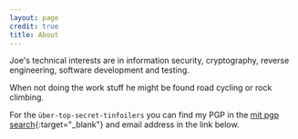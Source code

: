 ```yaml
---
layout: page
credit: true
title: About
---
```


Joe's technical interests are in information security, cryptography, reverse engineering, software development and testing.

When not doing the work stuff he might be found road cycling or rock climbing.

For the `über-top-secret-tinfoilers` you can find my PGP in the [mit pgp search](https://pgp.mit.edu/pks/lookup?op=get&search=0xCC4FA098130D98C2){:target="_blank"} and email address in the link below.
